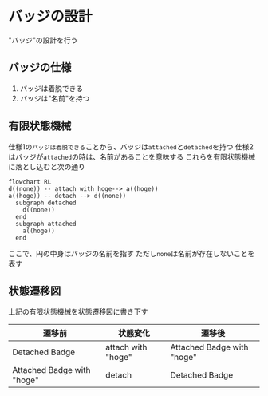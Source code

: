 # バッジの設計

"バッジ"の設計を行う

## バッジの仕様

<!-- 画像を貼る -->

1. バッジは着脱できる
2. バッジは"名前"を持つ

## 有限状態機械

仕様1の`バッジは着脱できる`ことから、バッジは`attached`と`detached`を持つ
仕様2はバッジが`attached`の時は、名前があることを意味する
これらを有限状態機械に落とし込むと次の通り

```mermaid
flowchart RL
d((none)) -- attach with hoge--> a((hoge))
a((hoge)) -- detach --> d((none))
  subgraph detached
    d((none))
  end
  subgraph attached
    a((hoge))
  end
```

ここで、円の中身はバッジの名前を指す
ただし`none`は名前が存在しないことを表す

## 状態遷移図

上記の有限状態機械を状態遷移図に書き下す

| 遷移前                     | 状態変化           | 遷移後                     |
| -------------------------- | ------------------ | -------------------------- |
| Detached Badge             | attach with "hoge" | Attached Badge with "hoge" |
| Attached Badge with "hoge" | detach             | Detached Badge             |
